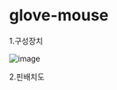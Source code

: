 # glove-mouse


1.구성장치

![image](https://user-images.githubusercontent.com/53510936/88827078-73a33780-d204-11ea-9231-0d3ecbfb5fcb.png)


2.핀배치도


